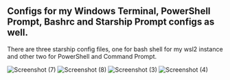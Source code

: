 ## Configs for my Windows Terminal, PowerShell Prompt, Bashrc and Starship Prompt configs as well.

There are three starship config files, one for bash shell for my wsl2 instance and other two for PowerShell and Command Prompt.

![Screenshot (7)](https://user-images.githubusercontent.com/101431112/193418437-42984393-b815-47d2-8694-77a0dd91f1b1.png)
![Screenshot (8)](https://user-images.githubusercontent.com/101431112/193418499-4513c03c-45db-4523-9ee4-84bd0315ca16.png)
![Screenshot (3)](https://user-images.githubusercontent.com/101431112/193395336-9c5dfc55-d0c1-4ffe-a347-4ac4b2e4a782.png)
![Screenshot (4)](https://user-images.githubusercontent.com/101431112/193395338-11e41f68-036f-40a7-a60d-80cf45b25bba.png)
